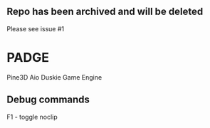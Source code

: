 ## Repo has been archived and will be deleted
Please see issue #1

# PADGE
Pine3D Aio Duskie Game Engine

## Debug commands
F1 - toggle noclip
